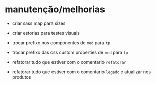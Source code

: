 # manutenção/melhorias

- criar sass map para sizes
- criar estorias para testes visuais

- trocar prefixo nos componentes de `med` para `tp`
- trocar prefixo das css custom properties de `med` para `tp`

- refatorar tudo que estiver com o comentario `refatorar`
- refatorar tudo que estiver com o comentario `legado` e atualizar nos produtos
